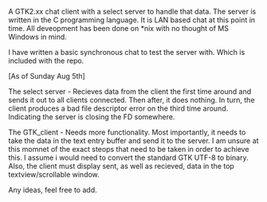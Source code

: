 A GTK2.xx chat client with a select server to handle that data. The server is written in the C programming language. It is LAN based chat at this point in time. All deveopment has been done on *nix with no thought of MS Windows in mind. 

I have written a basic synchronous chat to test the server with. Which is included with the repo.

[As of Sunday Aug 5th]

The select server - 
Recieves data from the client the first time around and sends it out to all clients connected. Then after, it does nothing. In turn, the client produces a bad file descriptor error on the third time around. Indicating the server is closing the FD somewhere.

The GTK_client -
Needs more functionality. Most importantly, it needs to take the data in the text entry buffer and send it to the server. I am unsure at this momnet of the exact steops that need to be taken in order to achieve this. I assume i would need to convert the standard GTK UTF-8 to binary. Also, the client must display sent, as well as recieved, data in the top textview/scrollable window. 

Any ideas, feel free to add. 


